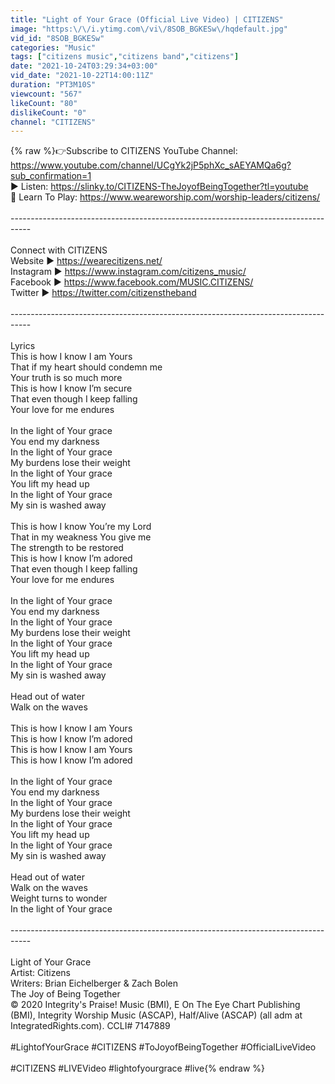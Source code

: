```yaml
---
title: "Light of Your Grace (Official Live Video) | CITIZENS"
image: "https:\/\/i.ytimg.com\/vi\/8SOB_BGKESw\/hqdefault.jpg"
vid_id: "8SOB_BGKESw"
categories: "Music"
tags: ["citizens music","citizens band","citizens"]
date: "2021-10-24T03:29:34+03:00"
vid_date: "2021-10-22T14:00:11Z"
duration: "PT3M10S"
viewcount: "567"
likeCount: "80"
dislikeCount: "0"
channel: "CITIZENS"
---
```

{% raw %}👉Subscribe to CITIZENS YouTube Channel: <a rel="nofollow" target="blank" href="https://www.youtube.com/channel/UCgYk2jP5phXc_sAEYAMQa6g?sub_confirmation=1">https://www.youtube.com/channel/UCgYk2jP5phXc_sAEYAMQa6g?sub_confirmation=1</a><br /> ‎▶ Listen: <a rel="nofollow" target="blank" href="https://slinky.to/CITIZENS-TheJoyofBeingTogether?tl=youtube">https://slinky.to/CITIZENS-TheJoyofBeingTogether?tl=youtube</a><br />🎼 Learn To Play: <a rel="nofollow" target="blank" href="https://www.weareworship.com/worship-leaders/citizens/">https://www.weareworship.com/worship-leaders/citizens/</a><br /><br />----------------------------------------­----------------------------------------­---<br /><br />Connect with CITIZENS<br />Website ► <a rel="nofollow" target="blank" href="https://wearecitizens.net/">https://wearecitizens.net/</a><br />Instagram ► <a rel="nofollow" target="blank" href="https://www.instagram.com/citizens_music/">https://www.instagram.com/citizens_music/</a><br />Facebook ► <a rel="nofollow" target="blank" href="https://www.facebook.com/MUSIC.CITIZENS/">https://www.facebook.com/MUSIC.CITIZENS/</a><br />Twitter ► <a rel="nofollow" target="blank" href="https://twitter.com/citizenstheband">https://twitter.com/citizenstheband</a><br /><br />----------------------------------------­----------------------------------------­---<br /><br />Lyrics <br />This is how I know I am Yours<br />That if my heart should condemn me<br />Your truth is so much more<br />This is how I know I’m secure<br />That even though I keep falling <br />Your love for me endures<br /><br />In the light of Your grace<br />You end my darkness<br />In the light of Your grace<br />My burdens lose their weight<br />In the light of Your grace<br />You lift my head up<br />In the light of Your grace<br />My sin is washed away<br /><br />This is how I know You’re my Lord<br />That in my weakness You give me <br />The strength to be restored <br />This is how I know I’m adored <br />That even though I keep falling <br />Your love for me endures<br /><br />In the light of Your grace<br />You end my darkness<br />In the light of Your grace<br />My burdens lose their weight<br />In the light of Your grace<br />You lift my head up<br />In the light of Your grace<br />My sin is washed away<br /><br />Head out of water<br />Walk on the waves<br /><br />This is how I know I am Yours <br />This is how I know I’m adored <br />This is how I know I am Yours <br />This is how I know I’m adored <br /><br />In the light of Your grace<br />You end my darkness<br />In the light of Your grace<br />My burdens lose their weight<br />In the light of Your grace<br />You lift my head up<br />In the light of Your grace<br />My sin is washed away<br /><br />Head out of water<br />Walk on the waves<br />Weight turns to wonder<br />In the light of Your grace<br /><br />----------------------------------------­----------------------------------------­---<br /><br />Light of Your Grace <br />Artist: Citizens <br />Writers: Brian Eichelberger &amp; Zach Bolen   <br />The Joy of Being Together     <br />© 2020 Integrity's Praise! Music (BMI), E On The Eye Chart Publishing (BMI), Integrity Worship Music (ASCAP), Half/Alive (ASCAP) (all adm at IntegratedRights.com). CCLI# 7147889<br /><br />#LightofYourGrace #CITIZENS #ToJoyofBeingTogether #OfficialLiveVideo<br /><br />#CITIZENS #LIVEVideo #lightofyourgrace #live{% endraw %}
